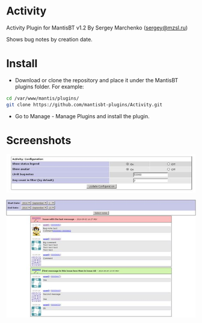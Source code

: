 Activity
================

Activity Plugin for MantisBT v1.2
By Sergey Marchenko (sergey@mzsl.ru)


Shows bug notes by creation date.

Install
================
- Download or clone the repository and place it under the MantisBT plugins folder. For example:

```bash
cd /var/www/mantis/plugins/
git clone https://github.com/mantisbt-plugins/Activity.git
```

- Go to Manage - Manage Plugins and install the plugin.

Screenshots
================
![Settings](/files/settings.jpeg "Settings page")

![Activity](/files/activity.jpeg "Activity page")

